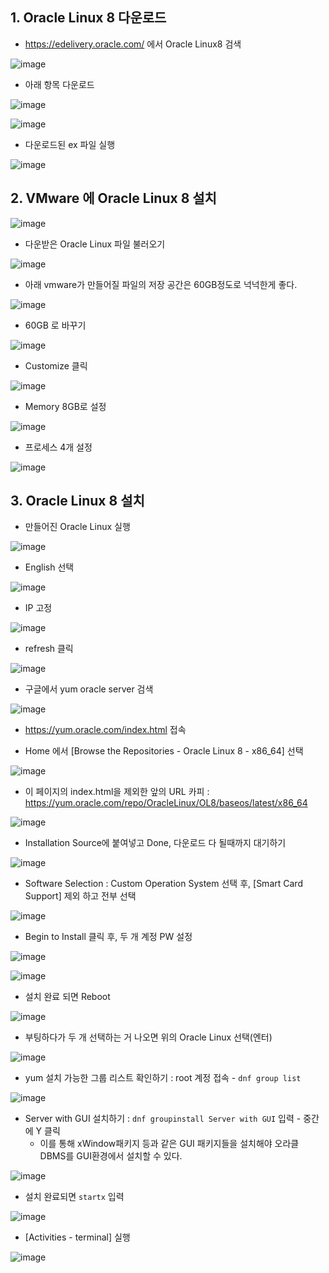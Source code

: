## 1. Oracle Linux 8 다운로드

- https://edelivery.oracle.com/ 에서 Oracle Linux8 검색


![image](https://user-images.githubusercontent.com/77392444/117553757-4be3d880-b08e-11eb-8d79-8db270aa59e7.png)


- 아래 항목 다운로드 

![image](https://user-images.githubusercontent.com/77392444/117553734-2525a200-b08e-11eb-934c-f79b346db5d8.png)
 

![image](https://user-images.githubusercontent.com/77392444/117553716-1343ff00-b08e-11eb-9eb7-e4924e0bdcf5.png)

- 다운로드된 ex 파일 실행

![image](https://user-images.githubusercontent.com/77392444/117552030-028e8b80-b084-11eb-93ac-5abcafedaca2.png)



## 2. VMware 에 Oracle Linux 8 설치

![image](https://user-images.githubusercontent.com/77392444/117552061-4386a000-b084-11eb-952a-c8baa5dbeee9.png)


- 다운받은 Oracle Linux 파일 불러오기

![image](https://user-images.githubusercontent.com/77392444/117552071-513c2580-b084-11eb-9fa5-14085e99b8fe.png)

- 아래 vmware가 만들어질 파일의 저장 공간은 60GB정도로 넉넉한게 좋다.

![image](https://user-images.githubusercontent.com/77392444/117552134-a24c1980-b084-11eb-8c00-921da85cce4c.png)


- 60GB 로 바꾸기

![image](https://user-images.githubusercontent.com/77392444/117552198-eb03d280-b084-11eb-86ff-3424601f4ad1.png)


- Customize 클릭

![image](https://user-images.githubusercontent.com/77392444/117552229-0c64be80-b085-11eb-88cf-887799c91175.png)


- Memory 8GB로 설정

![image](https://user-images.githubusercontent.com/77392444/117552252-27373300-b085-11eb-878a-d6cb8f01d3b2.png)

- 프로세스 4개 설정

![image](https://user-images.githubusercontent.com/77392444/117552311-78472700-b085-11eb-9385-6579e4e61417.png)


## 3. Oracle Linux 8 설치

- 만들어진 Oracle Linux 실행

![image](https://user-images.githubusercontent.com/77392444/117552323-93b23200-b085-11eb-9caa-2d00d45bf4a6.png)

- English 선택 

![image](https://user-images.githubusercontent.com/77392444/117552466-716ce400-b086-11eb-9865-c4e8d099dfba.png)

- IP 고정

![image](https://user-images.githubusercontent.com/77392444/117552608-754d3600-b087-11eb-9d0e-b69208b3db61.png)

- refresh 클릭

![image](https://user-images.githubusercontent.com/77392444/117552666-c52bfd00-b087-11eb-87a7-78938cad624a.png)


- 구글에서 yum oracle server 검색

![image](https://user-images.githubusercontent.com/77392444/117552687-f1477e00-b087-11eb-9080-bd010743fd95.png)


- https://yum.oracle.com/index.html 접속

- Home 에서 [Browse the Repositories - Oracle Linux 8 - x86_64] 선택

![image](https://user-images.githubusercontent.com/77392444/117552794-906c7580-b088-11eb-9d56-9b172c089d4b.png)



- 이 페이지의 index.html을 제외한 앞의 URL 카피 : https://yum.oracle.com/repo/OracleLinux/OL8/baseos/latest/x86_64


![image](https://user-images.githubusercontent.com/77392444/117552815-ab3eea00-b088-11eb-9750-07e9d9184db0.png)


- Installation Source에 붙여넣고 Done, 다운로드 다 될때까지 대기하기

![image](https://user-images.githubusercontent.com/77392444/117552876-02dd5580-b089-11eb-9696-799ad7010c87.png)

- Software Selection : Custom Operation System 선택 후, [Smart Card Support] 제외 하고 전부 선택

![image](https://user-images.githubusercontent.com/77392444/117553652-bfd1b100-b08d-11eb-8b2a-01dc4007317d.png)


- Begin to Install 클릭 후, 두 개 계정 PW 설정

![image](https://user-images.githubusercontent.com/77392444/117553041-176e1d80-b08a-11eb-841b-8f3f8b041f67.png)


![image](https://user-images.githubusercontent.com/77392444/117553016-f86f8b80-b089-11eb-811c-a7a424a856c5.png)



- 설치 완료 되면 Reboot

![image](https://user-images.githubusercontent.com/77392444/117553195-ff4ace00-b08a-11eb-9c20-7e23972946b8.png)


- 부팅하다가 두 개 선택하는 거 나오면 위의 Oracle Linux 선택(엔터)

![image](https://user-images.githubusercontent.com/77392444/117553402-6ae16b00-b08c-11eb-978d-34aab298341d.png)


- yum 설치 가능한 그룹 리스트 확인하기 : root 계정 접속 - `dnf group list`

![image](https://user-images.githubusercontent.com/77392444/117553228-30c39980-b08b-11eb-8659-9ad1d96a699f.png)


-  Server with GUI 설치하기 : `dnf groupinstall Server with GUI` 입력 - 중간에 Y 클릭
    - 이를 통해 xWindow패키지 등과 같은 GUI 패키지들을 설치해야 오라클 DBMS를 GUI환경에서 설치할 수 있다. 

![image](https://user-images.githubusercontent.com/77392444/117553329-de36ad00-b08b-11eb-960b-ac08e1a49562.png)


- 설치 완료되면 `startx` 입력

![image](https://user-images.githubusercontent.com/77392444/117553283-9b74d500-b08b-11eb-8be3-23232b2b7ff6.png)

- [Activities - terminal] 실행

![image](https://user-images.githubusercontent.com/77392444/117553678-e1329d00-b08d-11eb-99aa-a6bdf72ed2f3.png)

